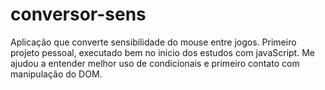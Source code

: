 # conversor-sens
Aplicação que converte sensibilidade do mouse entre jogos. 
Primeiro projeto pessoal, executado bem no inicio dos estudos com javaScript. Me ajudou a entender melhor uso de condicionais e primeiro contato com manipulação do DOM.
